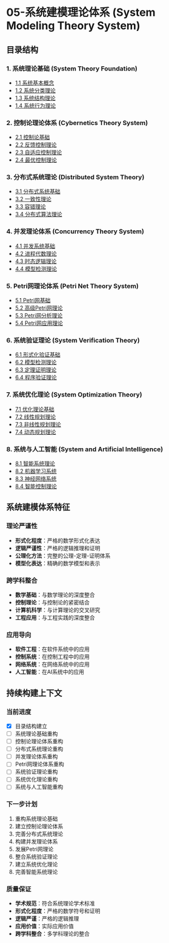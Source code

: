 # 05-系统建模理论体系 (System Modeling Theory System)

## 目录结构

### 1. 系统理论基础 (System Theory Foundation)

- [1.1 系统基本概念](./01-01-系统基本概念.md)
- [1.2 系统分类理论](./01-02-系统分类理论.md)
- [1.3 系统结构理论](./01-03-系统结构理论.md)
- [1.4 系统行为理论](./01-04-系统行为理论.md)

### 2. 控制论理论体系 (Cybernetics Theory System)

- [2.1 控制论基础](./02-01-控制论基础.md)
- [2.2 反馈控制理论](./02-02-反馈控制理论.md)
- [2.3 自适应控制理论](./02-03-自适应控制理论.md)
- [2.4 最优控制理论](./02-04-最优控制理论.md)

### 3. 分布式系统理论 (Distributed System Theory)

- [3.1 分布式系统基础](./03-01-分布式系统基础.md)
- [3.2 一致性理论](./03-02-一致性理论.md)
- [3.3 容错理论](./03-03-容错理论.md)
- [3.4 分布式算法理论](./03-04-分布式算法理论.md)

### 4. 并发理论体系 (Concurrency Theory System)

- [4.1 并发系统基础](./04-01-并发系统基础.md)
- [4.2 进程代数理论](./04-02-进程代数理论.md)
- [4.3 时态逻辑理论](./04-03-时态逻辑理论.md)
- [4.4 模型检测理论](./04-04-模型检测理论.md)

### 5. Petri网理论体系 (Petri Net Theory System)

- [5.1 Petri网基础](./05-01-Petri网基础.md)
- [5.2 高级Petri网理论](./05-02-高级Petri网理论.md)
- [5.3 Petri网分析理论](./05-03-Petri网分析理论.md)
- [5.4 Petri网应用理论](./05-04-Petri网应用理论.md)

### 6. 系统验证理论 (System Verification Theory)

- [6.1 形式化验证基础](./06-01-形式化验证基础.md)
- [6.2 模型检测理论](./06-02-模型检测理论.md)
- [6.3 定理证明理论](./06-03-定理证明理论.md)
- [6.4 程序验证理论](./06-04-程序验证理论.md)

### 7. 系统优化理论 (System Optimization Theory)

- [7.1 优化理论基础](./07-01-优化理论基础.md)
- [7.2 线性规划理论](./07-02-线性规划理论.md)
- [7.3 非线性规划理论](./07-03-非线性规划理论.md)
- [7.4 动态规划理论](./07-04-动态规划理论.md)

### 8. 系统与人工智能 (System and Artificial Intelligence)

- [8.1 智能系统理论](./08-01-智能系统理论.md)
- [8.2 机器学习系统](./08-02-机器学习系统.md)
- [8.3 神经网络系统](./08-03-神经网络系统.md)
- [8.4 智能控制理论](./08-04-智能控制理论.md)

## 系统建模体系特征

### 理论严谨性

- **形式化程度**：严格的数学形式化表达
- **逻辑严谨性**：严格的逻辑推理和证明
- **公理化方法**：完整的公理-定理-证明体系
- **模型化表达**：精确的数学模型和表示

### 跨学科整合

- **数学基础**：与数学理论的深度整合
- **控制理论**：与控制论的紧密结合
- **计算机科学**：与计算理论的交叉研究
- **工程应用**：与工程实践的深度整合

### 应用导向

- **软件工程**：在软件系统中的应用
- **控制系统**：在控制工程中的应用
- **网络系统**：在网络系统中的应用
- **人工智能**：在AI系统中的应用

## 持续构建上下文

### 当前进度

- [x] 目录结构建立
- [ ] 系统理论基础重构
- [ ] 控制论理论体系重构
- [ ] 分布式系统理论重构
- [ ] 并发理论体系重构
- [ ] Petri网理论体系重构
- [ ] 系统验证理论重构
- [ ] 系统优化理论重构
- [ ] 系统与人工智能重构

### 下一步计划

1. 重构系统理论基础
2. 建立控制论理论体系
3. 完善分布式系统理论
4. 构建并发理论体系
5. 发展Petri网理论
6. 整合系统验证理论
7. 建立系统优化理论
8. 完善智能系统理论

### 质量保证

- **学术规范**：符合系统理论学术标准
- **形式化程度**：严格的数学符号和证明
- **逻辑严谨**：严格的逻辑推理
- **应用价值**：实际应用价值
- **跨学科整合**：多学科理论的整合
